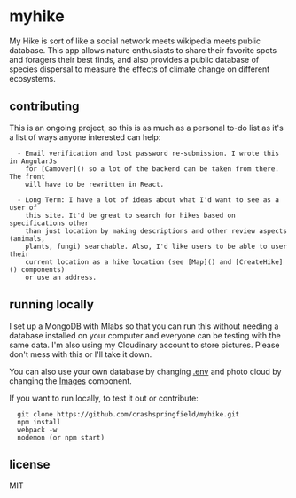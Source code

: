 # myhike
My Hike is sort of like a social network meets wikipedia meets public database.
This app allows nature enthusiasts to share their favorite spots and foragers
their best finds, and also provides a public database of species dispersal
to measure the effects of climate change on different ecosystems.

## contributing
This is an ongoing project, so this is as much as a personal to-do list as it's a
list of ways anyone interested can help:

      - Email verification and lost password re-submission. I wrote this in AngularJs
        for [Camover]() so a lot of the backend can be taken from there. The front
        will have to be rewritten in React.

      - Long Term: I have a lot of ideas about what I'd want to see as a user of
        this site. It'd be great to search for hikes based on specifications other
        than just location by making descriptions and other review aspects (animals,
        plants, fungi) searchable. Also, I'd like users to be able to user their
        current location as a hike location (see [Map]() and [CreateHike]() components)
        or use an address.

## running locally

  I set up a MongoDB with Mlabs so that you can run this without needing a database
  installed on your computer and everyone can be testing with the same data. I'm
  also using my Cloudinary account to store pictures. Please don't mess with this
  or I'll take it down.

  You can also use your own database by changing [.env]() and photo cloud by changing
  the [Images]() component.

  If you want to run locally, to test it out or contribute:

      git clone https://github.com/crashspringfield/myhike.git
      npm install
      webpack -w
      nodemon (or npm start)

## license
MIT
